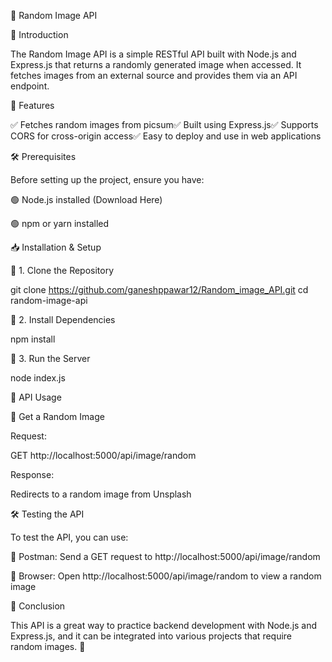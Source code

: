 🌟 Random Image API

📌 Introduction

The Random Image API is a simple RESTful API built with Node.js and Express.js that returns a randomly generated image when accessed. It fetches images from an external source and provides them via an API endpoint.

🚀 Features

✅ Fetches random images from picsum✅ Built using Express.js✅ Supports CORS for cross-origin access✅ Easy to deploy and use in web applications

🛠 Prerequisites

Before setting up the project, ensure you have:

🟢 Node.js installed (Download Here)

🟢 npm or yarn installed

📥 Installation & Setup

🔹 1. Clone the Repository

git clone https://github.com/ganeshppawar12/Random_image_API.git
cd random-image-api

🔹 2. Install Dependencies

npm install

🔹 3. Run the Server

node index.js

🔗 API Usage

📸 Get a Random Image

Request:

GET http://localhost:5000/api/image/random

Response:

Redirects to a random image from Unsplash

🛠 Testing the API

To test the API, you can use:

🔹 Postman: Send a GET request to http://localhost:5000/api/image/random

🔹 Browser: Open http://localhost:5000/api/image/random to view a random image


🎯 Conclusion

This API is a great way to practice backend development with Node.js and Express.js, and it can be integrated into various projects that require random images. 🚀
